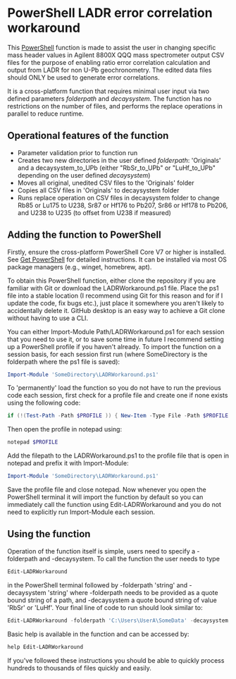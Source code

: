 # PowerShell LADR error correlation workaround
This [PowerShell](https://github.com/PowerShell/PowerShell/) function is made to assist the user in changing specific mass header values in Agilent 8800X QQQ mass spectrometer output CSV files for the purpose of enabling ratio error correlation calculation and output from LADR for non U-Pb geochronometry. The edited data files should ONLY be used to generate error correlations.

It is a cross-platform function that requires minimal user input via two defined parameters *folderpath* and *decaysystem*. The function has no restrictions on the number of files, and performs the replace operations in parallel to reduce runtime.

## Operational features of the function
* Parameter validation prior to function run
* Creates two new directories in the user defined *folderpath*: 'Originals' and a decaysystem_to_UPb (either "RbSr_to_UPb" or "LuHf_to_UPb" depending on the user defined *decaysystem*)
* Moves all original, unedited CSV files to the 'Originals' folder
* Copies all CSV files in 'Originals' to decaysystem folder
* Runs replace operation on CSV files in decaysystem folder to change Rb85 or Lu175 to U238, Sr87 or Hf176 to Pb207, Sr86 or Hf178 to Pb206, and U238 to U235 (to offset from U238 if measured)

## Adding the function to PowerShell
Firstly, ensure the cross-platform PowerShell Core V7 or higher is installed. See [Get PowerShell](https://github.com/PowerShell/PowerShell#get-powershell) for detailed instructions. It can be installed via most OS package managers (e.g., winget, homebrew, apt).

To obtain this PowerShell function, either clone the repository if you are familiar with Git or download the LADRWorkaround.ps1 file. Place the ps1 file into a stable location (I recommend using Git for this reason and for if I update the code, fix bugs etc.), just place it somewhere you aren't likely to accidentally delete it. GitHub desktop is an easy way to achieve a Git clone without having to use a CLI.

You can either Import-Module Path/LADRWorkaround.ps1 for each session that you need to use it, or to save some time in future I recommend setting up a PowerShell profile if you haven't already. 
To import the function on a session basis, for each session first run (where SomeDirectory is the folderpath where the ps1 file is saved):
```powershell
Import-Module 'SomeDirectory\LADRWorkaround.ps1'
```
To 'permanently' load the function so you do not have to run the previous code each session, first check for a profile file and create one if none exists using the following code:
```powershell
if (!(Test-Path -Path $PROFILE )) { New-Item -Type File -Path $PROFILE -Force }
```
Then open the profile in notepad using:
```powershell
notepad $PROFILE
```
Add the filepath to the LADRWorkaround.ps1 to the profile file that is open in notepad and prefix it with Import-Module:
```powershell
Import-Module 'SomeDirectory\LADRWorkaround.ps1'
```
Save the profile file and close notepad. Now whenever you open the PowerShell terminal it will import the function by default so you can immediately call the function using Edit-LADRWorkaround and you do not need to explicitly run Import-Module each session.

## Using the function
Operation of the function itself is simple, users need to specify a -folderpath and -decaysystem. To call the function the user needs to type
```powershell
Edit-LADRWorkaround
```
in the PowerShell terminal followed by -folderpath 'string' and -decaysystem 'string' where -folderpath needs to be provided as a quote bound string of a path, and -decaysystem a quote bound string of value 'RbSr' or 'LuHf'.
Your final line of code to run should look similar to:
```powershell
Edit-LADRWorkaround -folderpath 'C:\Users\UserA\SomeData' -decaysystem 'RbSr'
```
Basic help is available in the function and can be accessed by:
```powershell
help Edit-LADRWorkaround
```
If you've followed these instructions you should be able to quickly process hundreds to thousands of files quickly and easily.